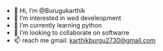 - 👋 Hi, I’m @Burugukarthik
- 👀 I’m interested in wed develeopment
- 🌱 I’m currently learning python
- 💞️ I’m looking to collaborate on softwarre
- 📫 reach me gmail: karthikburgu2730@gmail.com

<!---
Burugukarthik/Burugukarthik is a ✨ special ✨ repository because its `README.md` (this file) appears on your GitHub profile.
You can click the Preview link to take a look at your changes.
--->
